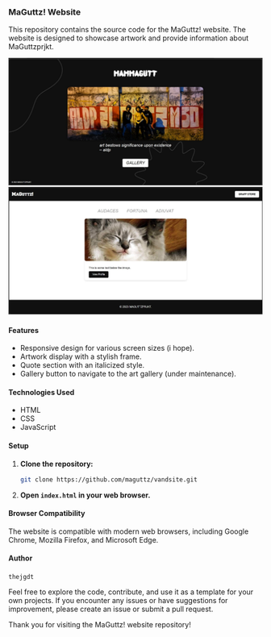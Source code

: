 ### MaGuttz! Website

This repository contains the source code for the MaGuttz! website. The website is designed to showcase artwork and provide information about MaGuttzprjkt.

![MaGuttz! Website Preview](images/preview.jpeg)
![MaGuttz! - Gallery Website Preview](images/previewgallery.jpeg)

#### Features

- Responsive design for various screen sizes (i hope).
- Artwork display with a stylish frame.
- Quote section with an italicized style.
- Gallery button to navigate to the art gallery (under maintenance).

#### Technologies Used

- HTML
- CSS
- JavaScript

#### Setup

1. **Clone the repository:**

   ```bash
   git clone https://github.com/maguttz/vandsite.git
   ```

2. **Open `index.html` in your web browser.**

#### Browser Compatibility

The website is compatible with modern web browsers, including Google Chrome, Mozilla Firefox, and Microsoft Edge.

#### Author

`thejgdt`

Feel free to explore the code, contribute, and use it as a template for your own projects. If you encounter any issues or have suggestions for improvement, please create an issue or submit a pull request.

Thank you for visiting the MaGuttz! website repository!